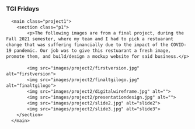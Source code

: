   <h3>TGI Fridays</h3>
      
      <main class="project1">
        <section class="p1">
            <p>The following images are from a final project, during the Fall 2021 semester, where my team and I had to pick a restuarant change that was suffering financially due to the impact of the COVID-19 pandemic. Our job was to give this restuarant a fresh image, promote them, and build/design a mockup website for said business.</p>
          
            <img src="images/project2/firstversion.jpg" alt="firstversion">
            <img src="images/project2/finaltgilogo.jpg" alt="finaltgilogo">
            <img src="images/project2/digitalwireframe.jpg" alt="">
            <img src="images/project2/presentationdesign.jpg" alt="">
            <img src="images/project2/slide2.jpg" alt="slide2">
            <img src="images/project2/slide3.jpg" alt="slide3">
        </section>
      </main>
